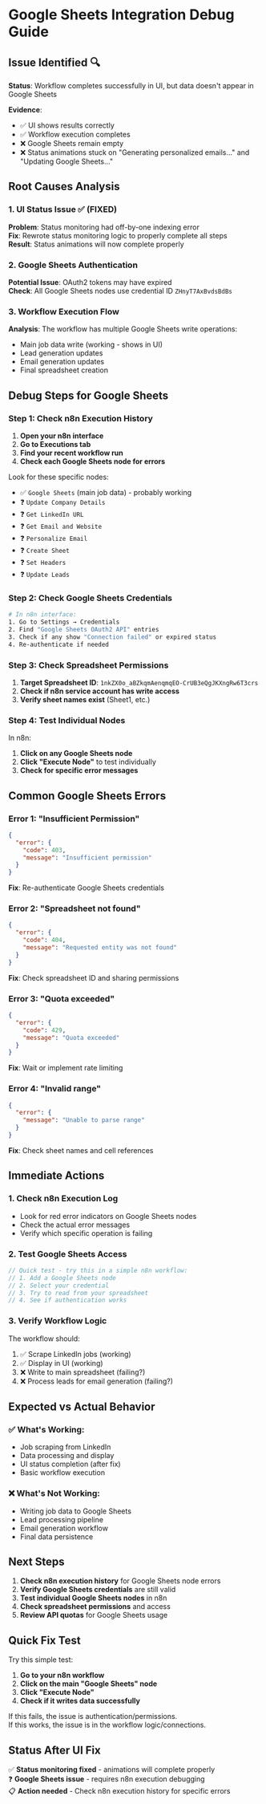 # Google Sheets Integration Debug Guide

## Issue Identified 🔍

**Status**: Workflow completes successfully in UI, but data doesn't appear in Google Sheets

**Evidence**: 
- ✅ UI shows results correctly
- ✅ Workflow execution completes 
- ❌ Google Sheets remain empty
- ❌ Status animations stuck on "Generating personalized emails..." and "Updating Google Sheets..."

## Root Causes Analysis

### 1. **UI Status Issue** ✅ (FIXED)
**Problem**: Status monitoring had off-by-one indexing error  
**Fix**: Rewrote status monitoring logic to properly complete all steps  
**Result**: Status animations will now complete properly

### 2. **Google Sheets Authentication**
**Potential Issue**: OAuth2 tokens may have expired  
**Check**: All Google Sheets nodes use credential ID `ZHnyT7AxBvdsBdBs`

### 3. **Workflow Execution Flow**
**Analysis**: The workflow has multiple Google Sheets write operations:
- Main job data write (working - shows in UI)
- Lead generation updates
- Email generation updates
- Final spreadsheet creation

## Debug Steps for Google Sheets

### Step 1: Check n8n Execution History
1. **Open your n8n interface**
2. **Go to Executions tab**
3. **Find your recent workflow run**
4. **Check each Google Sheets node for errors**

Look for these specific nodes:
- ✅ `Google Sheets` (main job data) - probably working
- ❓ `Update Company Details`
- ❓ `Get LinkedIn URL` 
- ❓ `Get Email and Website`
- ❓ `Personalize Email`
- ❓ `Create Sheet`
- ❓ `Set Headers`
- ❓ `Update Leads`

### Step 2: Check Google Sheets Credentials
```bash
# In n8n interface:
1. Go to Settings → Credentials
2. Find "Google Sheets OAuth2 API" entries
3. Check if any show "Connection failed" or expired status
4. Re-authenticate if needed
```

### Step 3: Check Spreadsheet Permissions
1. **Target Spreadsheet ID**: `1nkZX0o_aBZkqmAenqmqEO-CrUB3eQgJKXngRw6T3crs`
2. **Check if n8n service account has write access**
3. **Verify sheet names exist** (Sheet1, etc.)

### Step 4: Test Individual Nodes
In n8n:
1. **Click on any Google Sheets node**
2. **Click "Execute Node"** to test individually
3. **Check for specific error messages**

## Common Google Sheets Errors

### Error 1: "Insufficient Permission"
```json
{
  "error": {
    "code": 403,
    "message": "Insufficient permission"
  }
}
```
**Fix**: Re-authenticate Google Sheets credentials

### Error 2: "Spreadsheet not found"
```json
{
  "error": {
    "code": 404,
    "message": "Requested entity was not found"
  }
}
```
**Fix**: Check spreadsheet ID and sharing permissions

### Error 3: "Quota exceeded"
```json
{
  "error": {
    "code": 429,
    "message": "Quota exceeded"
  }
}
```
**Fix**: Wait or implement rate limiting

### Error 4: "Invalid range"
```json
{
  "error": {
    "message": "Unable to parse range"
  }
}
```
**Fix**: Check sheet names and cell references

## Immediate Actions

### 1. **Check n8n Execution Log**
- Look for red error indicators on Google Sheets nodes
- Check the actual error messages
- Verify which specific operation is failing

### 2. **Test Google Sheets Access**
```javascript
// Quick test - try this in a simple n8n workflow:
// 1. Add a Google Sheets node
// 2. Select your credential
// 3. Try to read from your spreadsheet
// 4. See if authentication works
```

### 3. **Verify Workflow Logic**
The workflow should:
1. ✅ Scrape LinkedIn jobs (working)
2. ✅ Display in UI (working) 
3. ❌ Write to main spreadsheet (failing?)
4. ❌ Process leads for email generation (failing?)

## Expected vs Actual Behavior

### ✅ **What's Working:**
- Job scraping from LinkedIn
- Data processing and display
- UI status completion (after fix)
- Basic workflow execution

### ❌ **What's Not Working:**
- Writing job data to Google Sheets
- Lead processing pipeline  
- Email generation workflow
- Final data persistence

## Next Steps

1. **Check n8n execution history** for Google Sheets node errors
2. **Verify Google Sheets credentials** are still valid
3. **Test individual Google Sheets nodes** in n8n
4. **Check spreadsheet permissions** and access
5. **Review API quotas** for Google Sheets usage

## Quick Fix Test

Try this simple test:
1. **Go to your n8n workflow**
2. **Click on the main "Google Sheets" node**
3. **Click "Execute Node"** 
4. **Check if it writes data successfully**

If this fails, the issue is authentication/permissions.  
If this works, the issue is in the workflow logic/connections.

## Status After UI Fix

✅ **Status monitoring fixed** - animations will complete properly  
❓ **Google Sheets issue** - requires n8n execution debugging  
📋 **Action needed** - Check n8n execution history for specific errors 